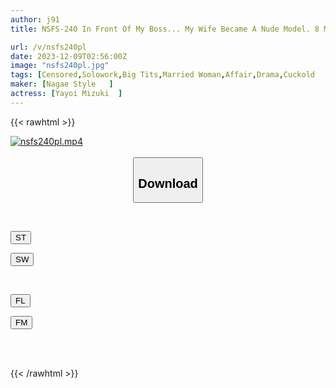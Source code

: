 ```yaml
---
author: j91
title: NSFS-240 In Front Of My Boss... My Wife Became A Nude Model. 8 Mizuki Yayoi

url: /v/nsfs240pl
date: 2023-12-09T02:56:00Z
image: "nsfs240pl.jpg"
tags: [Censored,Solowork,Big Tits,Married Woman,Affair,Drama,Cuckold	 ]
maker: [Nagae Style   ]
actress: [Yayoi Mizuki  ]
---
```



{{< rawhtml >}}

<div class="video" data-videoid="LJ0wqljraXTRmKj">
    <a href="javascript:;">
        <img src="/v/nsfs240pl/nsfs240pl.jpg" width="WIDTH" height="HEIGHT" alt="nsfs240pl.mp4" loading="lazy">
    </a>
</div>

<script type="text/javascript" src="https://j91.asia/asset/on-demand-st.js"></script>

<br>
  <link rel="stylesheet" href="https://j91.asia/asset/bs5.css">
  
  <center>
  <button class="btn btn-primary" type="button" data-bs-toggle="collapse" data-bs-target=".multi-collapse" aria-expanded="false" aria-controls="multiCollapseExample1 multiCollapseExample2"><h2>Download</h2></button></center>
</p>
<div class="row">
  <div class="col">
    <div class="collapse multi-collapse" id="multiCollapseExample1">
      <div class="card card-body">
	      	      <br>
<div class="buttons">  
<p><a href="https://streamtape.to/v/LJ0wqljraXTRmKj" target="_blank"><button class="btn-hover color-3"><i class="fa fa-download"></i> ST</button></a></p>
<p><a href="https://flaswish.com/n51h8prm882r" target="_blank"><button class="btn-hover color-2"><i class="fa fa-download"></i> SW</button></a></p></div>
    </div>
  </div>
</div>
  <div class="col">
    <div class="collapse multi-collapse" id="multiCollapseExample2">
      <div class="card card-body">
	      <br>
<div class="buttons">
<p><a href="javascript:;" target="_blank"><button class="btn-hover color-9"><i class="fa fa-download"></i> FL</button></a></p>
<p><a href="javascript:;" target="_blank"><button class="btn-hover color-8"><i class="fa fa-download"></i> FM</button></a></p></div>
<br><br>
      </div>
    </div>
  </div>
</div>

{{< /rawhtml >}}